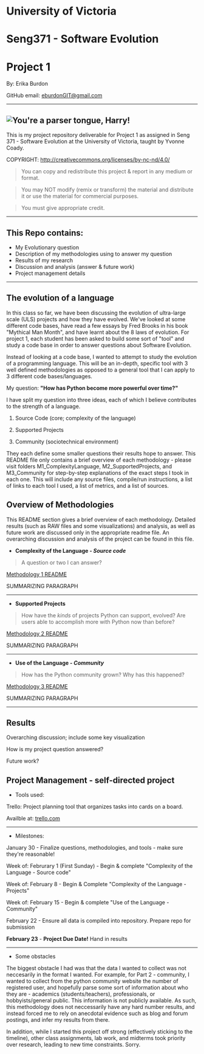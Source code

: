 # University of Victoria
# Seng371 - Software Evolution 
# Project 1

By:     Erika Burdon

GitHub email: eburdonGIT@gmail.com

------------------------------------------
![You're a parser tongue, Harry!](https://i.imgur.com/LdJ7pZo.jpg)
------------------------------------------

This is my project repository deliverable for Project 1 as assigned in Seng 371 - Software Evolution at the University of Victoria, taught by Yvonne Coady.

COPYRIGHT:  http://creativecommons.org/licenses/by-nc-nd/4.0/
  > You can copy and redistribute this project & report in any medium or format.
  
  > You may NOT modify (remix or transform) the material and distribute it or use the material for commercial purposes.
  
  > You must give appropriate credit.
  
------------------------------------------

This Repo contains:
-------------------
* My Evolutionary question
* Description of my methodologies using to answer my question
* Results of my research
* Discussion and analysis (answer & future work)
* Project management details

------------------------------------------


The evolution of a language
------------------------------------------

In this class so far, we have been discussing the evolution of ultra-large scale (ULS) projects and how they have evolved. We've looked at some different code bases, have read a few essays by Fred Brooks in his book "Mythical Man Month", and have learnt about the 8 laws of evolution. For project 1, each student has been asked to build some sort of "tool" and study a code base in order to answer questions about Software Evolution.

Instead of looking at a code base, I wanted to attempt to study the evolution of a programming language. This will be an in-depth, specific tool with 3 well defined methodologies as opposed to a general tool that I can apply to 3 different code bases/languages.

My question: <b>"How has Python become more powerful over time?"</b>

I have split my question into three ideas, each of which I believe contributes to the strength of a language.

1. Source Code (core; complexity of the language)

2. Supported Projects

3. Community (sociotechnical environment)

They each define some smaller questions their results hope to answer. This README file only contains a brief overview of each methodology - please visit folders M1\_ComplexityLanguage, M2\_SupportedProjects, and M3\_Community for step-by-step explanations of the exact steps I took in each one. This will include any source files, compile/run instructions, a list of links to each tool I used, a list of metrics, and a list of sources.

Overview of Methodologies
------------------------------------------

This README section gives a brief overview of each methodology. Detailed results (such as RAW files and some visualizations) 
and analysis, as well as future work are discussed only in the appropriate readme file. An overarching discussion and 
analysis of the project can be found in this file.

* <b>Complexity of the Language - <i>Source code</i></b> 

>A question or two I can answer?

[Methodology 1 README](www.google.ca)

SUMMARIZING PARAGRAPH

------------------------------------------

* <b>Supported Projects</b>

>How have the <i>kinds</i> of projects Python can support, evolved? Are users able to accomplish more with Python now than 
before?

[Methodology 2 README](www.google.ca)

SUMMARIZING PARAGRAPH

------------------------------------------

* <b>Use of the Language - <i>Community</i></b> 

>How has the Python community grown? Why has this happened?

[Methodology 3 README](www.google.ca)

SUMMARIZING PARAGRAPH

------------------------------------------


Results
------------------------------------------
Overarching discussion; include some key visualization

How is my project question answered?

Future work?


Project Management - self-directed project
------------------------------------------

* Tools used:

Trello: Project planning tool that organizes tasks into cards on a board.

Availble at: [trello.com](https://trello.com/)

------------------------------------------

* Milestones:

January 30 - Finalize questions, methodologies, and tools - make sure they're reasonable!

Week of: Februrary 1 (First Sunday) - Begin & complete "Complexity of the Language - Source code"

Week of: February 8  - Begin & Complete "Complexity of the Language - Projects"

Week of: February 15 - Begin & complete "Use of the Language - Community"

February 22 - Ensure all data is compiled into repository. Prepare repo for submission

<b>February 23</b> - <b>Project Due Date!</b> Hand in results

------------------------------------------

* Some obstacles

The biggest obstacle I had was that the data I wanted to collect was not neccesarily in the format I wanted. For example,
for Part 2 - community, I wanted to collect from the python community website the number of registered user, and hopefully 
parse some sort of information about who they are - academics (students/teachers), professionals, or hobbyists/general 
public. This information is not publicly available. As such, this methodology does not neccessarily have any hard number 
results, and instead forced me to rely on anecdotal evidence such as blog and forum postings, and infer my results from 
there.

In addition, while I started this project off strong (effectively sticking to the timeline), other class assignments, lab 
work, and midterms took priority over research, leading to new time constraints. Sorry.
